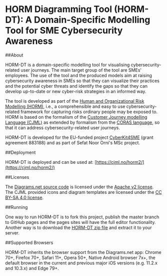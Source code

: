 # HORM Diagramming Tool (HORM-DT): A Domain-Specific Modelling Tool for SME Cybersecurity Awareness

##About

HORM-DT is a domain-specific modelling tool for visualising cybersecurity-related user journeys. The main target group of the tool are SMEs' employees. The use of the tool and the produced models aim at raising cybersecurity awareness in SMEs so that they can visualize their practices and the potential cyber threats and identify the gaps so that they can develop up-to-date or new cyber-risk strategies in an informed way. 

The tool is developed as part of the [Human and Organizational Risk Modelling (HORM)](https://cjml.no/horm/), i.e., a comprehensible and easy to use cybersecurity-related framework for capturing risks ordinary people may be exposed to. HORM is based on the formalism of the [Customer Journey modelling Language (CJML)](https://cjml.no/) as extended by formalism from the [CORAS language](https://coras.sourceforge.net/coras_language.html), so that it can address cybersecurity-related user journeys. 

HORM-DT is developed for the EU-funded project [CyberKit4SME](https://www.cyberkit4sme.eu) (grant agreement 883188) and as part of Sefat Noor Orni's MSc project.

##Deployment

HORM-DT is deployed and can be used at: [https://cjml.no/horm2/](https://cjml.no/horm2/)

##Licenses

The [Diagrams.net source code](https://github.com/jgraph/drawio#license) is licensed under the [Apache v2 license](https://www.apache.org/licenses/LICENSE-2.0). The CJML provided icons and diagram templates are licensed under the [CC BY-SA 4.0 license](https://creativecommons.org/licenses/by-sa/4.0/).


##Running

One way to run HORM-DT is to fork this project, publish the master branch to GitHub pages and the pages sites will have the full editor functionality. Another way is to download the [HORM-DT zip file](https://github.com/CostasBoletsis/HORM-DT/archive/refs/heads/main.zip) and extract it to your server.

##Supported Browsers

HORM-DT inherits the browser support from the Diagrams.net app: Chrome 70+, Firefox 70+, Safari 11+, Opera 50+, Native Android browser 7x+, the default browser in the current and previous major iOS versions (e.g. 11.2.x and 10.3.x) and Edge 79+.